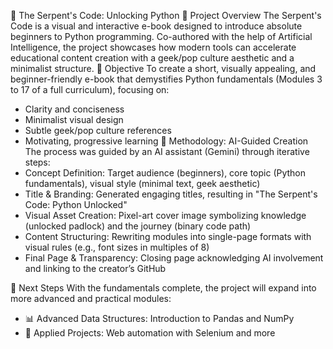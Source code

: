🐍 The Serpent's Code: Unlocking Python
📘 Project Overview
The Serpent's Code is a visual and interactive e-book designed to introduce absolute beginners to Python programming. Co-authored with the help of Artificial Intelligence, the project showcases how modern tools can accelerate educational content creation with a geek/pop culture aesthetic and a minimalist structure.
🎯 Objective
To create a short, visually appealing, and beginner-friendly e-book that demystifies Python fundamentals (Modules 3 to 17 of a full curriculum), focusing on:
- Clarity and conciseness
- Minimalist visual design
- Subtle geek/pop culture references
- Motivating, progressive learning
🤖 Methodology: AI-Guided Creation
The process was guided by an AI assistant (Gemini) through iterative steps:
- Concept Definition: Target audience (beginners), core topic (Python fundamentals), visual style (minimal text, geek aesthetic)
- Title & Branding: Generated engaging titles, resulting in "The Serpent's Code: Python Unlocked"
- Visual Asset Creation: Pixel-art cover image symbolizing knowledge (unlocked padlock) and the journey (binary code path)
- Content Structuring: Rewriting modules into single-page formats with visual rules (e.g., font sizes in multiples of 8)
- Final Page & Transparency: Closing page acknowledging AI involvement and linking to the creator’s GitHub

🚀 Next Steps
With the fundamentals complete, the project will expand into more advanced and practical modules:
- 📊 Advanced Data Structures: Introduction to Pandas and NumPy
- 🤖 Applied Projects: Web automation with Selenium and more
